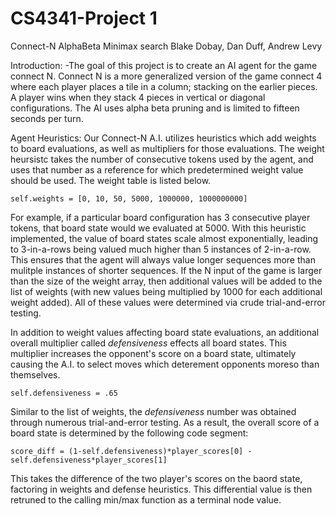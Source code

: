 # CS4341-Project 1

Connect-N AlphaBeta Minimax search
Blake Dobay, Dan Duff, Andrew Levy

Introduction:
-The goal of this project is to create an AI agent for the game connect N. Connect N is a more generalized version of the game connect 4 where each player places a tile in a column; stacking on the earlier pieces. A player wins when they stack 4 pieces in vertical or diagonal configurations. The AI uses alpha beta pruning and is limited to fifteen seconds per turn. 

Agent Heuristics:
Our Connect-N A.I. utilizes heuristics which add weights to board evaluations, as well as multipliers for those evaluations. 
The weight heursistc takes the number of consecutive tokens used by the agent, and uses that number as a reference for which predetermined weight value should be used. The weight table is listed below.

`self.weights = [0, 10, 50, 5000, 1000000, 1000000000]`

For example, if a particular board configuration has 3 consecutive player tokens, that board state would we evaluated at 5000. With this heuristic implemented, the value of board states scale almost exponentially, leading to 3-in-a-rows being valued much higher than 5 instances of 2-in-a-row. This ensures that the agent will always value longer sequences more than mulitple instances of shorter sequences. 
If the N input of the game is larger than the size of the weight array, then additional values will be added to the list of weights (with new values being multiplied by 1000 for each additional weight added). All of these values were determined via crude trial-and-error testing. 

In addition to weight values affecting board state evaluations, an additional overall multiplier called *defensiveness* effects all board states. This multiplier increases the opponent's score on a board state, ultimately causing the A.I. to select moves which deterement opponents moreso than themselves.

`self.defensiveness = .65`

Similar to the list of weights, the *defensiveness* number was obtained through numerous trial-and-error testing. 
As a result, the overall score of a board state is determined by the following code segment:

`score_diff = (1-self.defensiveness)*player_scores[0] - self.defensiveness*player_scores[1]`

This takes the difference of the two player's scores on the baord state, factoring in weights and defense heuristics. 
This differential value is then retruned to the calling min/max function as a terminal node value. 
